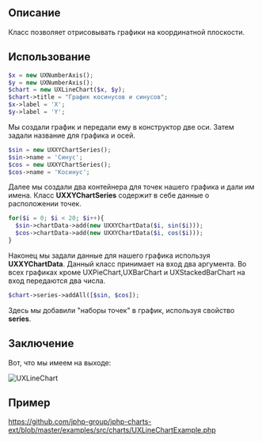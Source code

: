 ## Описание
Класс позволяет отрисовывать графики на координатной плоскости.
## Использование
```php
$x = new UXNumberAxis();
$y = new UXNumberAxis();
$chart = new UXLineChart($x, $y);
$chart->title = "График косинусов и синусов";
$x->label = 'X';
$y->label = 'Y';
```
Мы создали график и передали ему в конструктор две оси.
Затем задали название для графика и осей.
```php
$sin = new UXXYChartSeries();
$sin->name = 'Синус';
$cos = new UXXYChartSeries();
$cos->name = 'Косинус';
```
Далее мы создали два контейнера для точек нашего графика и дали им имена.
Класс **UXXYChartSeries** содержит в себе данные о расположении точек.
```php
for($i = 0; $i < 20; $i++){
  $sin->chartData->add(new UXXYChartData($i, sin($i)));
  $cos->chartData->add(new UXXYChartData($i, cos($i)));
}
```
Наконец мы задали данные для нашего графика используя **UXXYChartData**.
Данный класс принимает на вход два аргумента. Во всех графиках кроме UXPieChart,UXBarChart и UXStackedBarChart на вход передаются два числа.
```php
$chart->series->addAll([$sin, $cos]);
```
Здесь мы добавили "наборы точек" в график, используя свойство **series**.
## Заключение
Вот, что мы имеем на выходе:

![UXLineChart](https://github.com/jphp-group/jphp-charts-ext/raw/master/examples/images/line_chart.png)
## Пример
https://github.com/jphp-group/jphp-charts-ext/blob/master/examples/src/charts/UXLineChartExample.php